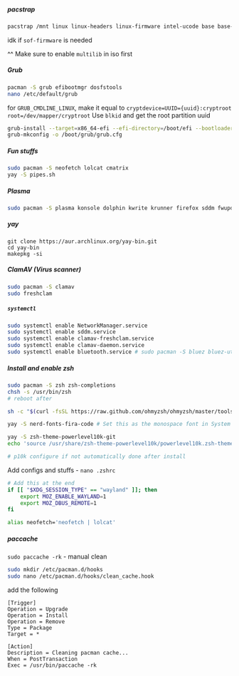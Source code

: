 ##### pacstrap

```bash
pacstrap /mnt linux linux-headers linux-firmware intel-ucode base base-devel git nano efibootmgr libinput xf86-input-libinput mesa lib32-mesa vulkan-intel networkmanager pipewire lib32-pipewire pipewire-pulse wireplumber pipewire-alsa reflector pacman-contrib dialog
```

idk if `sof-firmware` is needed

^^ Make sure to enable `multilib` in iso first

##### Grub

```bash
pacman -S grub efibootmgr dosfstools
nano /etc/default/grub
```
for `GRUB_CMDLINE_LINUX`, make it equal to `cryptdevice=UUID={uuid}:cryptroot root=/dev/mapper/cryptroot`
Use `blkid` and get the root partition uuid

```bash
grub-install --target=x86_64-efi --efi-directory=/boot/efi --bootloader-id=GRUB
grub-mkconfig -o /boot/grub/grub.cfg
```

##### Fun stuffs
```bash
sudo pacman -S neofetch lolcat cmatrix
yay -S pipes.sh
```

##### Plasma

```bash
sudo pacman -S plasma konsole dolphin kwrite krunner firefox sddm fwupd packagekit-qt5 spectacle partitionmanager
```

##### yay
```
git clone https://aur.archlinux.org/yay-bin.git
cd yay-bin
makepkg -si
```

##### ClamAV (Virus scanner)
```bash
sudo pacman -S clamav
sudo freshclam
```

##### `systemctl`

```bash
sudo systemctl enable NetworkManager.service
sudo systemctl enable sddm.service
sudo systemctl enable clamav-freshclam.service
sudo systemctl enable clamav-daemon.service
sudo systemctl enable bluetooth.service # sudo pacman -S bluez bluez-utils if not done already
```

##### Install and enable zsh

```bash
sudo pacman -S zsh zsh-completions
chsh -s /usr/bin/zsh
# reboot after

sh -c "$(curl -fsSL https://raw.github.com/ohmyzsh/ohmyzsh/master/tools/install.sh)"

yay -S nerd-fonts-fira-code # Set this as the monospace font in System Settings

yay -S zsh-theme-powerlevel10k-git
echo 'source /usr/share/zsh-theme-powerlevel10k/powerlevel10k.zsh-theme' >> ~/.zshrc

# p10k configure if not automatically done after install
```
Add configs and stuffs - `nano .zshrc`
```bash
# Add this at the end
if [[ "$XDG_SESSION_TYPE" == "wayland" ]]; then
	export MOZ_ENABLE_WAYLAND=1
	export MOZ_DBUS_REMOTE=1
fi

alias neofetch='neofetch | lolcat'

```

##### paccache

`sudo paccache -rk` - manual clean

```bash
sudo mkdir /etc/pacman.d/hooks
sudo nano /etc/pacman.d/hooks/clean_cache.hook
```
add the following
```
[Trigger]
Operation = Upgrade
Operation = Install
Operation = Remove
Type = Package
Target = *

[Action]
Description = Cleaning pacman cache...
When = PostTransaction
Exec = /usr/bin/paccache -rk
```















